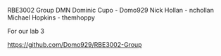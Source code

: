 RBE3002 Group DMN
Dominic Cupo - Domo929
Nick Hollan - nchollan
Michael Hopkins - themhoppy

For our lab 3

https://github.com/Domo929/RBE3002-Group
